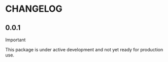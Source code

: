 # CHANGELOG

## 0.0.1

> [!IMPORTANT]
> This package is under active development and not yet ready for production use.
